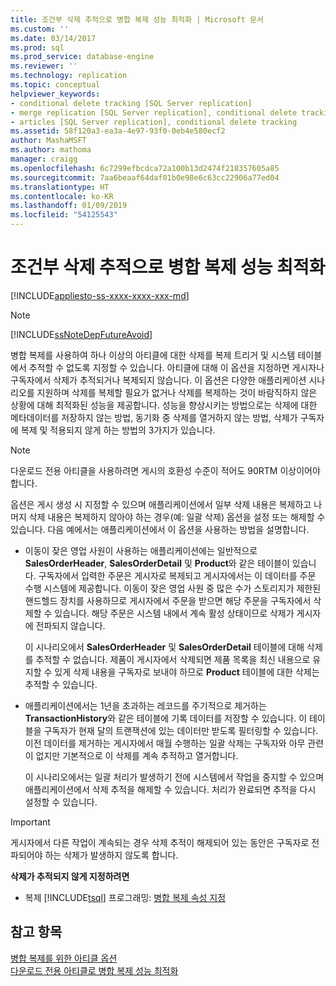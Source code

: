 ```yaml
---
title: 조건부 삭제 추적으로 병합 복제 성능 최적화 | Microsoft 문서
ms.custom: ''
ms.date: 03/14/2017
ms.prod: sql
ms.prod_service: database-engine
ms.reviewer: ''
ms.technology: replication
ms.topic: conceptual
helpviewer_keywords:
- conditional delete tracking [SQL Server replication]
- merge replication [SQL Server replication], conditional delete tracking
- articles [SQL Server replication], conditional delete tracking
ms.assetid: 58f120a3-ea3a-4e97-93f0-0eb4e580ecf2
author: MashaMSFT
ms.author: mathoma
manager: craigg
ms.openlocfilehash: 6c7299efbcdca72a100b13d2474f218357605a85
ms.sourcegitcommit: 7aa6beaaf64daf01b0e98e6c63cc22906a77ed04
ms.translationtype: HT
ms.contentlocale: ko-KR
ms.lasthandoff: 01/09/2019
ms.locfileid: "54125543"
---
```

# <a name="optimize-merge-replication-performance-with-conditional-delete-tracking"></a>조건부 삭제 추적으로 병합 복제 성능 최적화
[!INCLUDE[appliesto-ss-xxxx-xxxx-xxx-md](../../../includes/appliesto-ss-xxxx-xxxx-xxx-md.md)]
    
> [!NOTE]  
>  [!INCLUDE[ssNoteDepFutureAvoid](../../../includes/ssnotedepfutureavoid-md.md)]  
  
 병합 복제를 사용하여 하나 이상의 아티클에 대한 삭제를 복제 트리거 및 시스템 테이블에서 추적할 수 없도록 지정할 수 있습니다. 아티클에 대해 이 옵션을 지정하면 게시자나 구독자에서 삭제가 추적되거나 복제되지 않습니다. 이 옵션은 다양한 애플리케이션 시나리오를 지원하며 삭제를 복제할 필요가 없거나 삭제를 복제하는 것이 바람직하지 않은 상황에 대해 최적화된 성능을 제공합니다. 성능을 향상시키는 방법으로는 삭제에 대한 메타데이터를 저장하지 않는 방법, 동기화 중 삭제를 열거하지 않는 방법, 삭제가 구독자에 복제 및 적용되지 않게 하는 방법의 3가지가 있습니다.  
  
> [!NOTE]  
>  다운로드 전용 아티클을 사용하려면 게시의 호환성 수준이 적어도 90RTM 이상이어야 합니다.  
  
 옵션은 게시 생성 시 지정할 수 있으며 애플리케이션에서 일부 삭제 내용은 복제하고 나머지 삭제 내용은 복제하지 않아야 하는 경우(예: 일괄 삭제) 옵션을 설정 또는 해제할 수 있습니다. 다음 예에서는 애플리케이션에서 이 옵션을 사용하는 방법을 설명합니다.  
  
-   이동이 잦은 영업 사원이 사용하는 애플리케이션에는 일반적으로 **SalesOrderHeader**, **SalesOrderDetail** 및 **Product**와 같은 테이블이 있습니다. 구독자에서 입력한 주문은 게시자로 복제되고 게시자에서는 이 데이터를 주문 수행 시스템에 제공합니다. 이동이 잦은 영업 사원 중 많은 수가 스토리지가 제한된 핸드헬드 장치를 사용하므로 게시자에서 주문을 받으면 해당 주문을 구독자에서 삭제할 수 있습니다. 해당 주문은 시스템 내에서 계속 활성 상태이므로 삭제가 게시자에 전파되지 않습니다.  
  
     이 시나리오에서 **SalesOrderHeader** 및 **SalesOrderDetail** 테이블에 대해 삭제를 추적할 수 없습니다. 제품이 게시자에서 삭제되면 제품 목록을 최신 내용으로 유지할 수 있게 삭제 내용을 구독자로 보내야 하므로 **Product** 테이블에 대한 삭제는 추적할 수 있습니다.  
  
-   애플리케이션에서는 1년을 초과하는 레코드를 주기적으로 제거하는 **TransactionHistory**와 같은 테이블에 기록 데이터를 저장할 수 있습니다. 이 테이블을 구독자가 현재 달의 트랜잭션에 있는 데이터만 받도록 필터링할 수 있습니다. 이전 데이터를 제거하는 게시자에서 매월 수행하는 일괄 삭제는 구독자와 아무 관련이 없지만 기본적으로 이 삭제를 계속 추적하고 열거합니다.  
  
     이 시나리오에서는 일괄 처리가 발생하기 전에 시스템에서 작업을 중지할 수 있으며 애플리케이션에서 삭제 추적을 해제할 수 있습니다. 처리가 완료되면 추적을 다시 설정할 수 있습니다.  
  
> [!IMPORTANT]  
>  게시자에서 다른 작업이 계속되는 경우 삭제 추적이 해제되어 있는 동안은 구독자로 전파되어야 하는 삭제가 발생하지 않도록 합니다.  
  
 **삭제가 추적되지 않게 지정하려면**  
  
-   복제 [!INCLUDE[tsql](../../../includes/tsql-md.md)] 프로그래밍: [병합 복제 속성 지정](../../../relational-databases/replication/merge/specify-merge-replication-properties.md)  
  
## <a name="see-also"></a>참고 항목  
 [병합 복제를 위한 아티클 옵션](../../../relational-databases/replication/merge/article-options-for-merge-replication.md)   
 [다운로드 전용 아티클로 병합 복제 성능 최적화](../../../relational-databases/replication/merge/optimize-merge-replication-performance-with-download-only-articles.md)  
  
  
